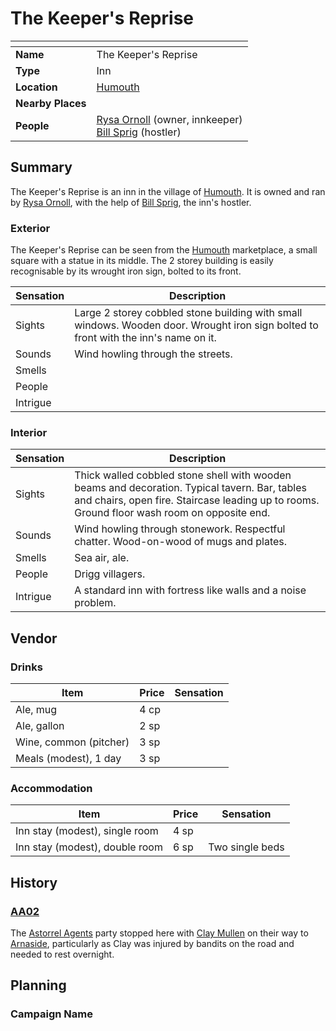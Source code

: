 # The Keeper's Reprise

| []() | |
| --- | --- |
| **Name** | The Keeper's Reprise |
| **Type** | Inn |
| **Location** | [Humouth](../../villages/humouth.md) |
| **Nearby Places** | |
| **People** | [Rysa Ornoll](../../../characters/rysa-ornoll.md) (owner, innkeeper)<br />[Bill Sprig](../../../characters/bill-sprig.md) (hostler) |

## Summary

The Keeper's Reprise is an inn in the village of [Humouth](../../villages/humouth.md). It is owned and ran by [Rysa Ornoll](../../../characters/rysa-ornoll.md), with the help of [Bill Sprig](../../../characters/bill-sprig.md), the inn's hostler.

### Exterior

The Keeper's Reprise can be seen from the [Humouth](../../villages/humouth.md) marketplace, a small square with a statue in its middle. The 2 storey building is easily recognisable by its wrought iron sign, bolted to its front.

| Sensation | Description |
| ---- | --- |
| Sights | Large 2 storey cobbled stone building with small windows. Wooden door. Wrought iron sign bolted to front with the inn's name on it. |
| Sounds | Wind howling through the streets. |
| Smells | |
| People | |
| Intrigue | |

### Interior

| Sensation | Description |
| ---- | --- |
| Sights | Thick walled cobbled stone shell with wooden beams and decoration. Typical tavern. Bar, tables and chairs, open fire. Staircase leading up to rooms. Ground floor wash room on opposite end. |
| Sounds | Wind howling through stonework. Respectful chatter. Wood-on-wood of mugs and plates. |
| Smells | Sea air, ale. |
| People | Drigg villagers. |
| Intrigue | A standard inn with fortress like walls and a noise problem. |

## Vendor

### Drinks

| Item | Price | Sensation |
| --- | --- | --- |
| Ale, mug | 4 cp |
| Ale, gallon | 2 sp |
| Wine, common (pitcher) | 3 sp |
| Meals (modest), 1 day | 3 sp |

### Accommodation

| Item | Price | Sensation |
| --- | --- | --- |
| Inn stay (modest), single room | 4 sp |
| Inn stay (modest), double room | 6 sp | Two single beds |

## History

### [AA02](../../../sessions/AA02.md)

The [Astorrel Agents](../../../campaigns/astorrel-agents/astorrel-agents.md) party stopped here with [Clay Mullen](../../../characters/clay-mullen.md) on their way to [Arnaside](../../villages/arnaside.md), particularly as Clay was injured by bandits on the road and needed to rest overnight.

## Planning

### Campaign Name

